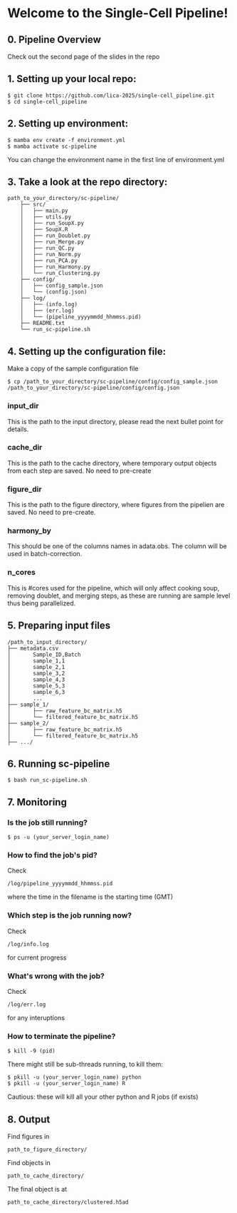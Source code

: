 # Welcome to the Single-Cell Pipeline!


## 0. Pipeline Overview

Check out the second page of the slides in the repo


## 1. Setting up your local repo:
    $ git clone https://github.com/lica-2025/single-cell_pipeline.git
    $ cd single-cell_pipeline


## 2. Setting up environment:
    $ mamba env create -f environment.yml
    $ mamba activate sc-pipeline

You can change the environment name in the first line of environment.yml


## 3. Take a look at the repo directory:

    path_to_your_directory/sc-pipeline/
        ├── src/
        │   ├── main.py
        │   ├── utils.py
        │   ├── run_SoupX.py
        │   ├── SoupX.R
        │   ├── run_Doublet.py
        │   ├── run_Merge.py
        │   ├── run_QC.py
        │   ├── run_Norm.py
        │   ├── run_PCA.py
        │   ├── run_Harmony.py
        │   └── run_Clustering.py
        ├── config/
        │   ├── config_sample.json
        │   └── (config.json)
        ├── log/
        │   ├── (info.log)
        │   ├── (err.log)
        │   └── (pipeline_yyyymmdd_hhmmss.pid)
        ├── README.txt
        └── run_sc-pipeline.sh


## 4. Setting up the configuration file:

Make a copy of the sample configuration file

    $ cp /path_to_your_directory/sc-pipeline/config/config_sample.json /path_to_your_directory/sc-pipeline/config/config.json 



### input_dir
This is the path to the input directory, please read the next bullet point for details.

### cache_dir
This is the path to the cache directory, where temporary output objects from each step are saved. No need to pre-create

### figure_dir
This is the path to the figure directory, where figures from the pipelien are saved. No need to pre-create.

### harmony_by
This should be one of the columns names in adata.obs. The column will be used in batch-correction.

### n_cores
This is #cores used for the pipeline, which will only affect cooking soup, removing doublet, and merging steps, as these are running are sample level thus being parallelized.



## 5. Preparing input files

    /path_to_input_directory/
    ├── metadata.csv
    │       Sample_ID,Batch
    │       sample_1,1
    │       sample_2,1
    │       sample_3,2
    │       sample_4,3
    │       sample_5,3
    │       sample_6,3
    │       ...
    ├── sample_1/
    │       ├── raw_feature_bc_matrix.h5
    │       └── filtered_feature_bc_matrix.h5
    ├── sample_2/
    │       ├── raw_feature_bc_matrix.h5
    │       └── filtered_feature_bc_matrix.h5
    ├── .../


## 6. Running sc-pipeline

    $ bash run_sc-pipeline.sh


## 7. Monitoring

### Is the job still running?

    $ ps -u (your_server_login_name)

### How to find the job's pid?
Check 

    /log/pipeline_yyyymmdd_hhmmss.pid

where the time in the filename is the starting time (GMT)

### Which step is the job running now?
Check 

    /log/info.log
    
for current progress

### What's wrong with the job?
Check 

    /log/err.log
    
for any interuptions

### How to terminate the pipeline?

    $ kill -9 (pid)

There might still be sub-threads running, to kill them:

    $ pkill -u (your_server_login_name) python
    $ pkill -u (your_server_login_name) R

Cautious: these will kill all your other python and R jobs (if exists)


## 8. Output

Find figures in 

    path_to_figure_directory/

Find objects in

    path_to_cache_directory/

The final object is at

    path_to_cache_directory/clustered.h5ad